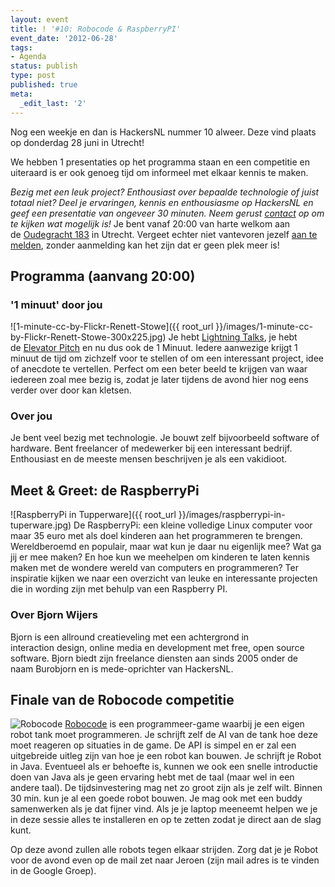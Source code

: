 ```yaml
---
layout: event
title: ! '#10: Robocode & RaspberryPI'
event_date: '2012-06-28'
tags:
- Agenda
status: publish
type: post
published: true
meta:
  _edit_last: '2'
---
```

Nog een weekje en dan is HackersNL nummer 10 alweer. Deze vind plaats op donderdag 28 juni in Utrecht!

We hebben 1 presentaties op het programma staan en een competitie en uiteraard is er ook genoeg tijd om informeel met elkaar kennis te maken.

<em>Bezig met een leuk project? Enthousiast over bepaalde technologie of juist totaal niet? Deel je ervaringen, kennis en enthousiasme op HackersNL en geef een presentatie van ongeveer 30 minuten. Neem gerust <a title="Contact" href="http://hackersnl.nl/contact/">contact</a> op om te kijken wat mogelijk is!</em> Je bent vanaf 20:00 van harte welkom aan de <a href="http://g.co/maps/zzqs3">Oudegracht 183</a> in Utrecht. Vergeet echter niet vantevoren jezelf <a title="Reserveren" href="{{ root_url }}/aanmelden.html">aan te melden</a>, zonder aanmelding kan het zijn dat er geen plek meer is!

## Programma (aanvang 20:00)

### '1 minuut' door jou
![1-minute-cc-by-Flickr-Renett-Stowe]({{ root_url }}/images/1-minute-cc-by-Flickr-Renett-Stowe-300x225.jpg)
Je hebt [Lightning Talks](https://secure.wikimedia.org/wikipedia/en/wiki/Lightning_Talk), je hebt de [Elevator Pitch](https://secure.wikimedia.org/wikipedia/en/wiki/Elevator_pitch) en nu dus ook de 1 Minuut. Iedere aanwezige krijgt 1 minuut de tijd om zichzelf voor te stellen of om een interessant project, idee of anecdote te vertellen. Perfect om een beter beeld te krijgen van waar iedereen zoal mee bezig is, zodat je later tijdens de avond hier nog eens verder over door kan kletsen.

### Over jou

Je bent veel bezig met technologie. Je bouwt zelf bijvoorbeeld software of hardware. Bent freelancer of medewerker bij een interessant bedrijf. Enthousiast en de meeste mensen beschrijven je als een vakidioot.

## Meet &amp; Greet: de RaspberryPi

![RaspberryPi in Tupperware]({{ root_url }}/images/raspberrypi-in-tuperware.jpg) De RaspberryPi: een kleine volledige Linux computer voor maar 35 euro met als doel kinderen aan het programmeren te brengen. Wereldberoemd en populair, maar wat kun je daar nu eigenlijk mee? Wat ga jij er mee maken? En hoe kun we meehelpen om kinderen te laten kennis maken met de wondere wereld van computers en programmeren? Ter inspiratie kijken we
naar een overzicht van leuke en interessante projecten die in wording zijn met behulp van een Raspberry PI.

### Over Bjorn Wijers

Bjorn is een allround creatieveling met een achtergrond in interaction design, online media en development met free, open source software. Bjorn biedt zijn freelance diensten aan sinds 2005 onder de naam Burobjorn en is mede-oprichter van HackersNL.

## Finale van de Robocode competitie

![Robocode](http://robocode.sourceforge.net/gfx/robocode_logo_tanks.png) <a title="Robocode" href="http://robocode.sourceforge.net/">Robocode</a> is een programmeer-game waarbij je een eigen robot tank moet programmeren. Je schrijft zelf de AI van de tank hoe deze moet reageren op situaties in de game. De API is simpel en er zal een uitgebreide uitleg zijn van hoe je een robot kan bouwen. Je schrijft je Robot in Java. Eventueel als er behoefte is, kunnen we ook een snelle introductie doen van Java als je geen ervaring hebt met de taal (maar wel in een andere taal). De tijdsinvestering mag net zo groot zijn als je zelf wilt. Binnen 30 min. kun je al een goede robot bouwen. Je mag ook met een buddy samenwerken als je dat fijner vind. Als je je laptop meeneemt helpen we je in deze sessie alles te installeren en op te zetten zodat je direct aan de slag kunt.

Op deze avond zullen alle robots tegen elkaar strijden. Zorg dat je je Robot voor de avond even op de mail zet naar Jeroen (zijn mail adres is te vinden in de Google Groep).
